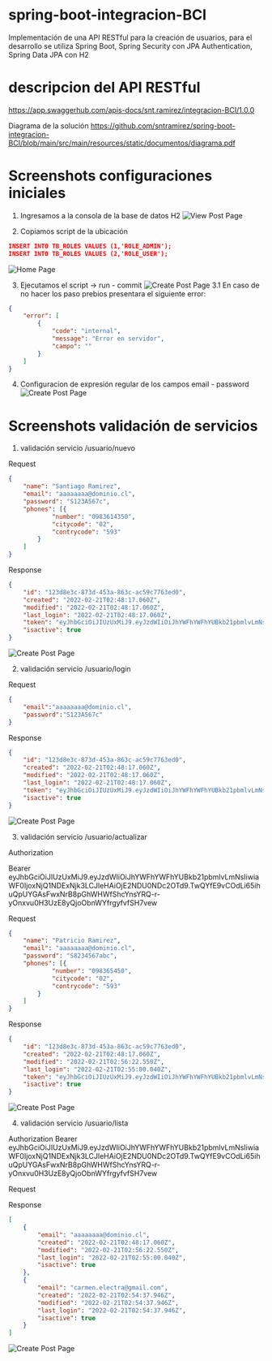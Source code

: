 # spring-boot-integracion-BCI
Implementación de una API RESTful para la creación de usuarios, para el desarrollo se utiliza Spring Boot, Spring Security con JPA Authentication, Spring Data JPA con H2

# descripcion del API RESTful
https://app.swaggerhub.com/apis-docs/snt.ramirez/integracion-BCI/1.0.0

Diagrama de la solución
https://github.com/sntramirez/spring-boot-integracion-BCI/blob/main/src/main/resources/static/documentos/diagrama.pdf

# Screenshots configuraciones iniciales
1. Ingresamos a la consola de la base de datos H2 
![View Post Page](https://github.com/sntramirez/spring-boot-integracion-BCI/blob/main/src/main/resources/static/images/consoleH2.jpg)

2. Copiamos script de la ubicación

```json
INSERT INTO TB_ROLES VALUES (1,'ROLE_ADMIN');
INSERT INTO TB_ROLES VALUES (2,'ROLE_USER');
```
![Home Page](https://github.com/sntramirez/spring-boot-integracion-BCI/blob/main/src/main/resources/static/images/lugarInsert.jpg)


3. Ejecutamos el script -> run - commit
![Create Post Page](https://github.com/sntramirez/spring-boot-integracion-BCI/blob/main/src/main/resources/static/images/insertUpdate.jpg)
3.1 En caso de no hacer los paso prebios presentara el siguiente error:

```json
{
    "error": [
        {
            "code": "internal",
            "message": "Error en servidor",
            "campo": ""
        }
    ]
}
```

4. Configuracion de expresión regular de los campos email - password
![Create Post Page](https://github.com/sntramirez/spring-boot-integracion-BCI/blob/main/src/main/resources/static/images/constantes.jpg)

# Screenshots validación de servicios
1. validación servicio /usuario/nuevo

Request

```json
{
    "name": "Santiago Ramirez",
    "email": "aaaaaaaa@dominio.cl",
    "password": "S123A567c",
    "phones": [{
            "number": "0983614350",
            "citycode": "02",
            "contrycode": "593"
        }
    ]
}
```
Response

```json
{
    "id": "123d8e3c-873d-453a-863c-ac59c7763ed0",
    "created": "2022-02-21T02:48:17.060Z",
    "modified": "2022-02-21T02:48:17.060Z",
    "last_login": "2022-02-21T02:48:17.060Z",
    "token": "eyJhbGciOiJIUzUxMiJ9.eyJzdWIiOiJhYWFhYWFhYUBkb21pbmlvLmNsIiwiaWF0IjoxNjQ1NDExNjk3LCJleHAiOjE2NDU0NDc2OTd9.TwQYfE9vCOdLi65ihuQpUYGAsFwxNrB8pGhWHWfShcYnsYRQ-r-yOnxvu0H3UzE8yQjoObnWYfrgyfvfSH7vew",
    "isactive": true
}
```
![Create Post Page](https://github.com/sntramirez/spring-boot-integracion-BCI/blob/main/src/main/resources/static/images/servUno.jpg)

2. validación servicio /usuario/login

Request

```json
{
    "email":"aaaaaaaa@dominio.cl",
    "password":"S123A567c"
}
```
Response

```json
{
    "id": "123d8e3c-873d-453a-863c-ac59c7763ed0",
    "created": "2022-02-21T02:48:17.060Z",
    "modified": "2022-02-21T02:48:17.060Z",
    "last_login": "2022-02-21T02:48:17.060Z",
    "token": "eyJhbGciOiJIUzUxMiJ9.eyJzdWIiOiJhYWFhYWFhYUBkb21pbmlvLmNsIiwiaWF0IjoxNjQ1NDExNjk3LCJleHAiOjE2NDU0NDc2OTd9.TwQYfE9vCOdLi65ihuQpUYGAsFwxNrB8pGhWHWfShcYnsYRQ-r-yOnxvu0H3UzE8yQjoObnWYfrgyfvfSH7vew",
    "isactive": true
}
```
![Create Post Page](https://github.com/sntramirez/spring-boot-integracion-BCI/blob/main/src/main/resources/static/images/servDos.jpg)


3. validación servicio /usuario/actualizar

Authorization

Bearer eyJhbGciOiJIUzUxMiJ9.eyJzdWIiOiJhYWFhYWFhYUBkb21pbmlvLmNsIiwiaWF0IjoxNjQ1NDExNjk3LCJleHAiOjE2NDU0NDc2OTd9.TwQYfE9vCOdLi65ihuQpUYGAsFwxNrB8pGhWHWfShcYnsYRQ-r-yOnxvu0H3UzE8yQjoObnWYfrgyfvfSH7vew

Request

```json
{
    "name": "Patricio Ramirez",
    "email": "aaaaaaaa@dominio.cl",
    "password": "S8234567abc",
    "phones": [{
            "number": "098365450",
            "citycode": "02",
            "contrycode": "593"
        }
    ]
}
```
Response

```json
{
    "id": "123d8e3c-873d-453a-863c-ac59c7763ed0",
    "created": "2022-02-21T02:48:17.060Z",
    "modified": "2022-02-21T02:56:22.550Z",
    "last_login": "2022-02-21T02:55:00.040Z",
    "token": "eyJhbGciOiJIUzUxMiJ9.eyJzdWIiOiJhYWFhYWFhYUBkb21pbmlvLmNsIiwiaWF0IjoxNjQ1NDEyMTgyLCJleHAiOjE2NDU0NDgxODJ9.6RP5oYKR-3izZbu2Wmft8zeL--USFbSkjKLxg-f6QP5P0dUgmIKslwhITVNLyFLcSq-5sKgIgG9ZHnPP1Fd2hQ",
    "isactive": true
}
```
![Create Post Page](https://github.com/sntramirez/spring-boot-integracion-BCI/blob/main/src/main/resources/static/images/servTres.jpg)

4. validación servicio /usuario/lista

Authorization
Bearer eyJhbGciOiJIUzUxMiJ9.eyJzdWIiOiJhYWFhYWFhYUBkb21pbmlvLmNsIiwiaWF0IjoxNjQ1NDExNjk3LCJleHAiOjE2NDU0NDc2OTd9.TwQYfE9vCOdLi65ihuQpUYGAsFwxNrB8pGhWHWfShcYnsYRQ-r-yOnxvu0H3UzE8yQjoObnWYfrgyfvfSH7vew

Request

Response

```json
[
    {
        "email": "aaaaaaaa@dominio.cl",
        "created": "2022-02-21T02:48:17.060Z",
        "modified": "2022-02-21T02:56:22.550Z",
        "last_login": "2022-02-21T02:55:00.040Z",
        "isactive": true
    },
    {
        "email": "carmen.electra@gmail.com",
        "created": "2022-02-21T02:54:37.946Z",
        "modified": "2022-02-21T02:54:37.946Z",
        "last_login": "2022-02-21T02:54:37.946Z",
        "isactive": true
    }
]
```
![Create Post Page](https://github.com/sntramirez/spring-boot-integracion-BCI/blob/main/src/main/resources/static/images/servCuatro.jpg)

